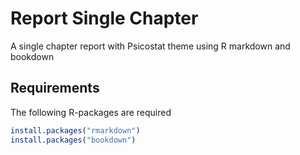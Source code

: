 # Report Single Chapter

A single chapter report with Psicostat theme using R markdown and bookdown

## Requirements

The following R-packages are required

``` r
install.packages("rmarkdown")
install.packages("bookdown")
```
